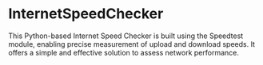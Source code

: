# InternetSpeedChecker
This Python-based Internet Speed Checker is built using the Speedtest module, enabling precise measurement of upload and download speeds. It offers a simple and effective solution to assess network performance.
